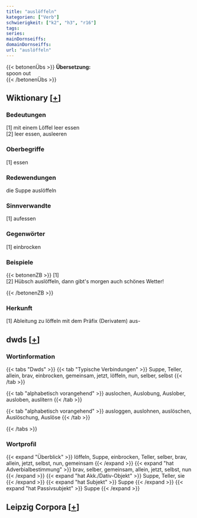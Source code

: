 ```yaml
---
title: "auslöffeln"
kategorien: ["Verb"]
schwierigkeit: ["k2", "h3", "r16"]
tags:
series:
mainDornseiffs:
domainDornseiffs:
url: "auslöffeln"
---
```


{{< betonenÜbs >}}
**Übersetzung:**  
spoon out  
{{< /betonenÜbs >}}

## Wiktionary [[+](https://de.wiktionary.org/wiki/auslöffeln)]

### Bedeutungen
[1] mit einem Löffel leer essen  
[2] leer essen, ausleeren  

### Oberbegriffe
[1] essen  

### Redewendungen
die Suppe auslöffeln  

### Sinnverwandte
[1] aufessen  

### Gegenwörter
[1] einbrocken  

### Beispiele
{{< betonenZB >}}
[1]  
[2] Hübsch auslöffeln, dann gibt's morgen auch schönes Wetter!  

{{< /betonenZB >}}
### Herkunft
[1] Ableitung zu löffeln mit dem Präfix (Derivatem) aus-  



## dwds [[+](https://www.dwds.de/wb/auslöffeln)]

### Wortinformation
{{< tabs "Dwds" >}}
{{< tab "Typische Verbindungen" >}}
Suppe, Teller, allein, brav, einbrocken, gemeinsam, jetzt, löffeln, nun, selber, selbst
{{< /tab >}}

{{< tab "alphabetisch vorangehend" >}}
auslochen, Auslobung, Auslober, ausloben, auslitern
{{< /tab >}}

{{< tab "alphabetisch vorangehend" >}}
ausloggen, auslohnen, auslöschen, Auslöschung, Auslöse
{{< /tab >}}

{{< /tabs >}}

### Wortprofil
{{< expand "Überblick" >}} löffeln, Suppe, einbrocken, Teller, selber, brav, allein, jetzt, selbst, nun, gemeinsam {{< /expand >}}
{{< expand "hat Adverbialbestimmung" >}} brav, selber, gemeinsam, allein, jetzt, selbst, nun {{< /expand >}}
{{< expand "hat Akk./Dativ-Objekt" >}} Suppe, Teller, sie {{< /expand >}}
{{< expand "hat Subjekt" >}} Suppe {{< /expand >}}
{{< expand "hat Passivsubjekt" >}} Suppe {{< /expand >}}

## Leipzig Corpora [[+](https://corpora.uni-leipzig.de/en/res?word=auslöffeln&corpusId=deu_newscrawl-public_2018)]

